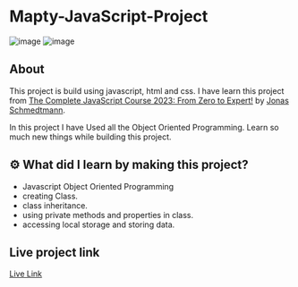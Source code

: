 # Mapty-JavaScript-Project

![image](https://img.shields.io/badge/Project-JavaScript-blue)
![image](https://img.shields.io/badge/BHASKAR-SAHU-blue)

## About

This project is build using javascript, html and css. I have learn this project from [The Complete JavaScript Course 2023: From Zero to Expert!](https://www.udemy.com/course/the-complete-javascript-course/) by [Jonas Schmedtmann](https://twitter.com/jonasschmedtman).

In this project I have Used all the Object Oriented Programming. Learn so much new things while building this project.

## ⚙️ What did I learn by making this project?

- Javascript Object Oriented Programming
- creating Class.
- class inheritance.
- using private methods and properties in class.
- accessing local storage and storing data.

## Live project link

[Live Link](https://mapty-js-project.netlify.app/)
